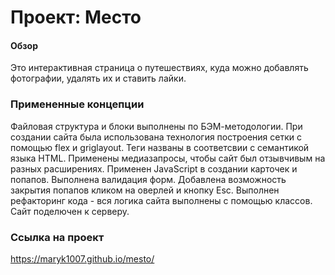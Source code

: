 # Проект: Место

#### Обзор
Это интерактивная страница о путешествиях, куда можно добавлять фотографии, удалять их и ставить лайки.

### Примененные концепции
Файловая структура и блоки выполнены по БЭМ-методологии. При создании сайта была использована технология построения сетки с помощью flex и griglayout. Теги названы в соответсвии с семантикой языка HTML. Применены медиазапросы, чтобы сайт был отзывчивым на разных расширениях. Применен JavaScript в создании карточек и попапов. Выполнена валидация форм. Добавлена возможность закрытия попапов кликом на оверлей и кнопку Esc.
Выполнен рефакторинг кода - вся логика сайта выполнены с помощью классов. Сайт поделючен к серверу.

### Ссылка на проект
https://maryk1007.github.io/mesto/
